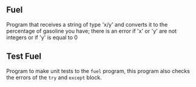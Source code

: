 ## Fuel 

Program that receives a string of type 'x/y' and converts it to the percentage of gasoline you have; there is an error if 'x' or 'y' are not integers or if 'y' is equal to 0

## Test Fuel

Program to make unit tests to the `fuel` program, this program also checks the errors of the `try` and `except` block.